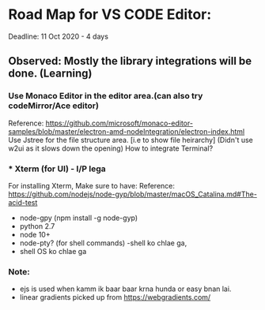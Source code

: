 # Road Map for VS CODE Editor:
Deadline: 11 Oct 2020 - 4 days
## Observed: Mostly the library integrations will be done. (Learning)
### Use Monaco Editor in the editor area.(can also try codeMirror/Ace editor)
Reference: https://github.com/microsoft/monaco-editor-samples/blob/master/electron-amd-nodeIntegration/electron-index.html
Use Jstree for the file structure area. [i.e to show file heirarchy] (Didn't use w2ui as it slows down the opening)
How to integrate Terminal? 
### * Xterm (for UI) - I/P lega
For installing Xterm, Make sure to have: 
Reference: https://github.com/nodejs/node-gyp/blob/master/macOS_Catalina.md#The-acid-test
   * node-gpy (npm install -g node-gyp)
   * python 2.7
   * node 10+
* node-pty? (for shell commands) -shell ko chlae ga,
* shell OS ko chlae ga
### Note: 
* ejs is used when kamm ik baar baar krna hunda or easy bnan lai.
* linear gradients picked up from https://webgradients.com/